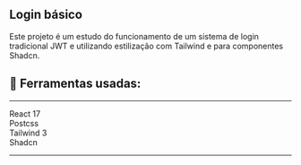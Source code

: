 ## Login básico

Este projeto é um estudo do funcionamento de um sistema de login tradicional JWT e utilizando estilização com Tailwind e para componentes Shadcn.

## 🔨 Ferramentas usadas:

---

React 17 <br> 
Postcss <br> 
Tailwind 3 <br>
Shadcn <br>

---
